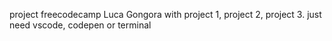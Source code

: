 project freecodecamp Luca Gongora with project 1, project 2, project 3.
just need vscode, codepen or terminal
